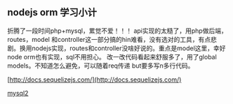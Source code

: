 ## nodejs orm 学习小计
折腾了一段时间php+mysql，累觉不爱！！！
api实现的太糙了，用php做后端，routes，model 和controller这一部分搞的hin难看，没有选对的工具，有点悲剧。换用nodejs实现，routes和controller没啥好说的。重点是model这里，幸好node orm也有实现，sql不用担心。
改一改代码看起来舒服多了，用了global models。不知道怎么避免，可以随着req传递
but要多写n多行代码。


[http://docs.sequelizejs.com/](http://docs.sequelizejs.com/)

[mysql2](https://www.npmjs.com/package/mysql2)